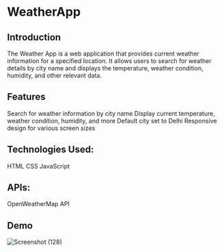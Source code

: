 # WeatherApp
## Introduction
The Weather App is a web application that provides current weather information for a specified location. It allows users to search for weather details by city name and displays the temperature, weather condition, humidity, and other relevant data.
## Features
Search for weather information by city name
Display current temperature, weather condition, humidity, and more
Default city set to Delhi
Responsive design for various screen sizes
## Technologies Used:
HTML
CSS
JavaScript
## APIs: 
OpenWeatherMap API
## Demo 
![Screenshot (128)](https://github.com/user-attachments/assets/470bf749-16f2-4610-95fe-17c8eb6af984)
